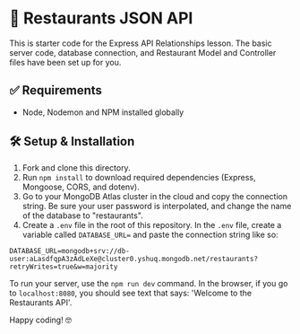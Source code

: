 # 🍜 Restaurants JSON API

This is starter code for the Express API Relationships lesson. The basic server code, database connection, and Restaurant Model and Controller files have been set up for you.

## ✅ Requirements

- Node, Nodemon and NPM installed globally

## 🛠 Setup & Installation

1. Fork and clone this directory.
1. Run `npm install` to download required dependencies (Express, Mongoose, CORS, and dotenv).
1. Go to your MongoDB Atlas cluster in the cloud and copy the connection string. Be sure your user password is interpolated, and change the name of the database to "restaurants".
1. Create a `.env` file in the root of this repository. In the `.env` file, create a variable called `DATABASE_URL=` and paste the connection string like so:

```
DATABASE_URL=mongodb+srv://db-user:aLasdfqpA3zAdLeXe@cluster0.yshuq.mongodb.net/restaurants?retryWrites=true&w=majority
```

To run your server, use the `npm run dev` command. In the browser, if you go to `localhost:8080`, you should see text that says: 'Welcome to the Restaurants API'.

Happy coding! 🤓
